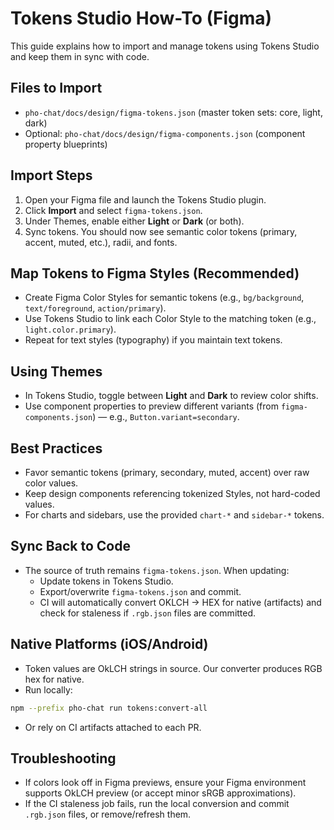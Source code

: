 # Tokens Studio How-To (Figma)

This guide explains how to import and manage tokens using Tokens Studio and keep them in sync with code.

## Files to Import

- `pho-chat/docs/design/figma-tokens.json` (master token sets: core, light, dark)
- Optional: `pho-chat/docs/design/figma-components.json` (component property blueprints)

## Import Steps

1. Open your Figma file and launch the Tokens Studio plugin.
2. Click **Import** and select `figma-tokens.json`.
3. Under Themes, enable either **Light** or **Dark** (or both).
4. Sync tokens. You should now see semantic color tokens (primary, accent, muted, etc.), radii, and fonts.

## Map Tokens to Figma Styles (Recommended)

- Create Figma Color Styles for semantic tokens (e.g., `bg/background`, `text/foreground`, `action/primary`).
- Use Tokens Studio to link each Color Style to the matching token (e.g., `light.color.primary`).
- Repeat for text styles (typography) if you maintain text tokens.

## Using Themes

- In Tokens Studio, toggle between **Light** and **Dark** to review color shifts.
- Use component properties to preview different variants (from `figma-components.json`) — e.g., `Button.variant=secondary`.

## Best Practices

- Favor semantic tokens (primary, secondary, muted, accent) over raw color values.
- Keep design components referencing tokenized Styles, not hard-coded values.
- For charts and sidebars, use the provided `chart-*` and `sidebar-*` tokens.

## Sync Back to Code

- The source of truth remains `figma-tokens.json`. When updating:
  - Update tokens in Tokens Studio.
  - Export/overwrite `figma-tokens.json` and commit.
  - CI will automatically convert OKLCH → HEX for native (artifacts) and check for staleness if `.rgb.json` files are committed.

## Native Platforms (iOS/Android)

- Token values are OkLCH strings in source. Our converter produces RGB hex for native.
- Run locally:

```bash
npm --prefix pho-chat run tokens:convert-all
```

- Or rely on CI artifacts attached to each PR.

## Troubleshooting

- If colors look off in Figma previews, ensure your Figma environment supports OkLCH preview (or accept minor sRGB approximations).
- If the CI staleness job fails, run the local conversion and commit `.rgb.json` files, or remove/refresh them.

